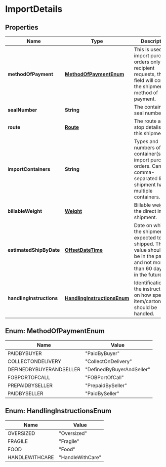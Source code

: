 
# ImportDetails

## Properties
Name | Type | Description | Notes
------------ | ------------- | ------------- | -------------
**methodOfPayment** | [**MethodOfPaymentEnum**](#MethodOfPaymentEnum) | This is used for import purchase orders only. If the recipient requests, this field will contain the shipment method of payment. |  [optional]
**sealNumber** | **String** | The container&#39;s seal number. |  [optional]
**route** | [**Route**](Route.md) | The route and stop details for this shipment. |  [optional]
**importContainers** | **String** | Types and numbers of container(s) for import purchase orders. Can be a comma-separated list if shipment has multiple containers. |  [optional]
**billableWeight** | [**Weight**](Weight.md) | Billable weight of the direct imports shipment. |  [optional]
**estimatedShipByDate** | [**OffsetDateTime**](OffsetDateTime.md) | Date on which the shipment is expected to be shipped. This value should not be in the past and not more than 60 days out in the future. |  [optional]
**handlingInstructions** | [**HandlingInstructionsEnum**](#HandlingInstructionsEnum) | Identification of the instructions on how specified item/carton/pallet should be handled. |  [optional]


<a name="MethodOfPaymentEnum"></a>
## Enum: MethodOfPaymentEnum
Name | Value
---- | -----
PAIDBYBUYER | &quot;PaidByBuyer&quot;
COLLECTONDELIVERY | &quot;CollectOnDelivery&quot;
DEFINEDBYBUYERANDSELLER | &quot;DefinedByBuyerAndSeller&quot;
FOBPORTOFCALL | &quot;FOBPortOfCall&quot;
PREPAIDBYSELLER | &quot;PrepaidBySeller&quot;
PAIDBYSELLER | &quot;PaidBySeller&quot;


<a name="HandlingInstructionsEnum"></a>
## Enum: HandlingInstructionsEnum
Name | Value
---- | -----
OVERSIZED | &quot;Oversized&quot;
FRAGILE | &quot;Fragile&quot;
FOOD | &quot;Food&quot;
HANDLEWITHCARE | &quot;HandleWithCare&quot;



